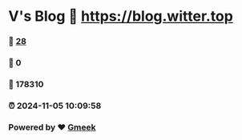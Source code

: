# V's Blog :link: https://blog.witter.top 
### :page_facing_up: [28](https://blog.witter.top/tag.html) 
### :speech_balloon: 0 
### :hibiscus: 178310 
### :alarm_clock: 2024-11-05 10:09:58 
### Powered by :heart: [Gmeek](https://github.com/Meekdai/Gmeek)
